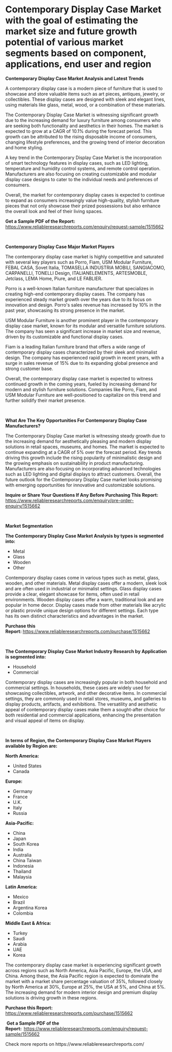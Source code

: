 <p><h1>Contemporary Display Case Market with the goal of estimating the market size and future growth potential of various market segments based on component, applications, end user and region</h1></p><p><strong>Contemporary Display Case Market Analysis and Latest Trends</strong></p>
<p><p>A contemporary display case is a modern piece of furniture that is used to showcase and store valuable items such as art pieces, antiques, jewelry, or collectibles. These display cases are designed with sleek and elegant lines, using materials like glass, metal, wood, or a combination of these materials.</p><p>The Contemporary Display Case Market is witnessing significant growth due to the increasing demand for luxury furniture among consumers who are seeking both functionality and aesthetics in their homes. The market is expected to grow at a CAGR of 10.1% during the forecast period. This growth can be attributed to the rising disposable income of consumers, changing lifestyle preferences, and the growing trend of interior decoration and home styling.</p><p>A key trend in the Contemporary Display Case Market is the incorporation of smart technology features in display cases, such as LED lighting, temperature and humidity control systems, and remote control operation. Manufacturers are also focusing on creating customizable and modular display case designs to cater to the individual needs and preferences of consumers.</p><p>Overall, the market for contemporary display cases is expected to continue to expand as consumers increasingly value high-quality, stylish furniture pieces that not only showcase their prized possessions but also enhance the overall look and feel of their living spaces.</p></p>
<p><strong>Get a Sample PDF of the Report:&nbsp;</strong> <a href="https://www.reliableresearchreports.com/enquiry/request-sample/1515662">https://www.reliableresearchreports.com/enquiry/request-sample/1515662</a></p>
<p>&nbsp;</p>
<p><strong>Contemporary Display Case Major Market Players</strong></p>
<p><p>The contemporary display case market is highly competitive and saturated with several key players such as Porro, Fiam, USM Modular Furniture, FEBAL CASA, Sovet Italia, TOMASELLA INDUSTRIA MOBILI, SANGIACOMO, CARPANELLI, TONELLI Design, ITALIANELEMENTS, ARTESMOBLE, Jetclass, LEMA Home, Piure, and LE FABLIER.</p><p>Porro is a well-known Italian furniture manufacturer that specializes in creating high-end contemporary display cases. The company has experienced steady market growth over the years due to its focus on innovation and design. Porro's sales revenue has increased by 10% in the past year, showcasing its strong presence in the market.</p><p>USM Modular Furniture is another prominent player in the contemporary display case market, known for its modular and versatile furniture solutions. The company has seen a significant increase in market size and revenue, driven by its customizable and functional display cases.</p><p>Fiam is a leading Italian furniture brand that offers a wide range of contemporary display cases characterized by their sleek and minimalist design. The company has experienced rapid growth in recent years, with a surge in sales revenue of 15% due to its expanding global presence and strong customer base.</p><p>Overall, the contemporary display case market is expected to witness continued growth in the coming years, fueled by increasing demand for modern and stylish furniture solutions. Companies like Porro, Fiam, and USM Modular Furniture are well-positioned to capitalize on this trend and further solidify their market presence.</p></p>
<p>&nbsp;</p>
<p><strong>What Are The Key Opportunities For Contemporary Display Case Manufacturers?</strong></p>
<p><p>The Contemporary Display Case market is witnessing steady growth due to the increasing demand for aesthetically pleasing and modern display solutions in retail spaces, museums, and homes. The market is expected to continue expanding at a CAGR of 5% over the forecast period. Key trends driving this growth include the rising popularity of minimalistic design and the growing emphasis on sustainability in product manufacturing. Manufacturers are also focusing on incorporating advanced technologies such as LED lighting and digital displays to attract customers. Overall, the future outlook for the Contemporary Display Case market looks promising with emerging opportunities for innovative and customizable solutions.</p></p>
<p><strong>Inquire or Share Your Questions If Any Before Purchasing This Report:</strong> <a href="https://www.reliableresearchreports.com/enquiry/pre-order-enquiry/1515662">https://www.reliableresearchreports.com/enquiry/pre-order-enquiry/1515662</a></p>
<p>&nbsp;</p>
<p><strong>Market Segmentation</strong></p>
<p><strong>The Contemporary Display Case Market Analysis by types is segmented into:</strong></p>
<p><ul><li>Metal</li><li>Glass</li><li>Wooden</li><li>Other</li></ul></p>
<p><p>Contemporary display cases come in various types such as metal, glass, wooden, and other materials. Metal display cases offer a modern, sleek look and are often used in industrial or minimalist settings. Glass display cases provide a clear, elegant showcase for items, often used in retail environments. Wooden display cases offer a warm, traditional look and are popular in home decor. Display cases made from other materials like acrylic or plastic provide unique design options for different settings. Each type has its own distinct characteristics and advantages in the market.</p></p>
<p><strong>Purchase this Report:&nbsp;</strong><a href="https://www.reliableresearchreports.com/purchase/1515662">https://www.reliableresearchreports.com/purchase/1515662</a></p>
<p>&nbsp;</p>
<p><strong>The Contemporary Display Case Market Industry Research by Application is segmented into:</strong></p>
<p><ul><li>Household</li><li>Commercial</li></ul></p>
<p><p>Contemporary display cases are increasingly popular in both household and commercial settings. In households, these cases are widely used for showcasing collectibles, artwork, and other decorative items. In commercial settings, they are commonly used in retail stores, museums, and galleries to display products, artifacts, and exhibitions. The versatility and aesthetic appeal of contemporary display cases make them a sought-after choice for both residential and commercial applications, enhancing the presentation and visual appeal of items on display.</p></p>
<p>&nbsp;</p>
<p><strong>In terms of Region, the Contemporary Display Case Market Players available by Region are:</strong></p>
<p>
    <p> <strong> North America: </strong>
        <ul>
            <li>United States</li>
            <li>Canada</li>
        </ul>
        </p> 
    <p> <strong> Europe: </strong>
        <ul>
            <li>Germany</li>
            <li>France</li>
            <li>U.K.</li>
            <li>Italy</li>
            <li>Russia</li>
        </ul>
        </p> 
    <p> <strong> Asia-Pacific: </strong>
        <ul>
            <li>China</li>
            <li>Japan</li>
            <li>South Korea</li>
            <li>India</li>
            <li>Australia</li>
            <li>China Taiwan</li>
            <li>Indonesia</li>
            <li>Thailand</li>
            <li>Malaysia</li>
        </ul>
        </p> 
    <p> <strong> Latin America: </strong>
        <ul>
            <li>Mexico</li>
            <li>Brazil</li>
            <li>Argentina Korea</li>
            <li>Colombia</li>
        </ul>
        </p> 
    <p> <strong> Middle East & Africa: </strong>
        <ul>
            <li>Turkey</li>
            <li>Saudi</li>
            <li>Arabia</li>
            <li>UAE</li>
            <li>Korea</li>
        </ul>
    </p>
    </p>
<p><p>The contemporary display case market is experiencing significant growth across regions such as North America, Asia Pacific, Europe, the USA, and China. Among these, the Asia Pacific region is expected to dominate the market with a market share percentage valuation of 35%, followed closely by North America at 30%, Europe at 25%, the USA at 5%, and China at 5%. The increasing demand for modern interior design and premium display solutions is driving growth in these regions.</p></p>
<p><strong>Purchase this Report: </strong><a href="https://www.reliableresearchreports.com/purchase/1515662">https://www.reliableresearchreports.com/purchase/1515662</a></p>
<p>&nbsp;<strong>Get a Sample PDF of the Report:&nbsp;&nbsp;</strong><a href="https://www.reliableresearchreports.com/enquiry/request-sample/1515662">https://www.reliableresearchreports.com/enquiry/request-sample/1515662</a></p>
<p><strong></strong></p>
<p>Check more reports on https://www.reliableresearchreports.com/</p>